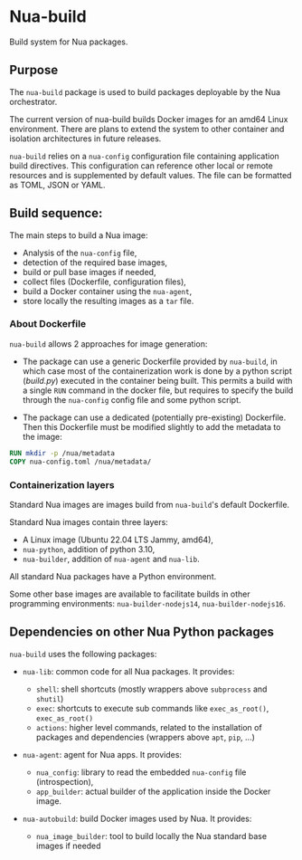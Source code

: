 # Nua-build

Build system for Nua packages.


## Purpose

The `nua-build` package is used to build packages deployable by the Nua orchestrator.

The current version of nua-build builds Docker images for an amd64 Linux environment. There are plans to extend the system to other container and isolation architectures in future releases.


`nua-build` relies on a `nua-config` configuration file containing application build directives. This configuration can reference other local or remote resources and is supplemented by default values. The file can be formatted as TOML, JSON or YAML.

## Build sequence:

The main steps to build a Nua image:

- Analysis of the `nua-config` file,
- detection of the required base images,
- build or pull base images if needed,
- collect files (Dockerfile, configuration files),
- build a Docker container using the `nua-agent`,
- store locally the resulting images as a `tar` file.


### About Dockerfile

`nua-build` allows 2 approaches for image generation:

- The package can use a generic Dockerfile provided by `nua-build`, in which case most of the containerization work is done by a python script (*build.py*) executed in the container being built. This permits a build with a single `RUN` command in the docker file, but requires to specify the build through the `nua-config` config file and some python script.

- The package can use a dedicated (potentially pre-existing) Dockerfile. Then this Dockerfile must be modified slightly to add the metadata to the image:

```dockerfile
RUN mkdir -p /nua/metadata
COPY nua-config.toml /nua/metadata/
```

### Containerization layers

Standard Nua images are images build from `nua-build`'s default Dockerfile.

Standard Nua images contain three layers:

- A Linux image (Ubuntu 22.04 LTS Jammy, amd64),
- `nua-python`, addition of python 3.10,
- `nua-builder`, addition of `nua-agent` and `nua-lib`.

All standard Nua packages have a Python environment.

Some other base images are available to facilitate builds in other programming environments: `nua-builder-nodejs14`, `nua-builder-nodejs16`.

## Dependencies on other Nua Python packages

`nua-build` uses the following packages:

- `nua-lib`: common code for all Nua packages. It provides:

    - `shell`: shell shortcuts (mostly wrappers above `subprocess` and `shutil`)
    - `exec`: shortcuts to execute sub commands like `exec_as_root()`, `exec_as_root()`
    - `actions`: higher level commands, related to the installation of packages and dependencies (wrappers above `apt`, `pip`, ...)

- `nua-agent`: agent for Nua apps. It provides:

    - `nua_config`: library to read the embedded `nua-config` file (introspection),
    - `app_builder`: actual builder of the application inside the Docker image.

- `nua-autobuild`: build Docker images used by Nua. It provides:

    - `nua_image_builder`:  tool to build locally the Nua standard base images if needed
